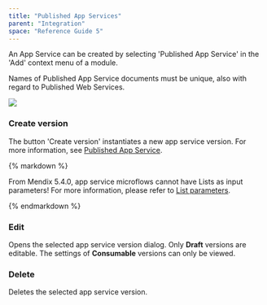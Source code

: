 ```yaml
---
title: "Published App Services"
parent: "Integration"
space: "Reference Guide 5"
---
```



An App Service can be created by selecting 'Published App Service' in the 'Add' context menu of a module.

Names of Published App Service documents must be unique, also with regard to Published Web Services.

![](attachments/4521987/4751403.png)

### Create version

The button 'Create version' instantiates a new app service version.
For more information, see [Published App Service](Published+App+Service).

<div class="alert alert-warning">{% markdown %}

From Mendix 5.4.0, app service microflows cannot have Lists as input parameters! For more information, please refer to [List parameters](List+Parameters).

{% endmarkdown %}</div>

### Edit

Opens the selected app service version dialog. Only **Draft** versions are editable. The settings of **Consumable** versions can only be viewed.

### Delete

Deletes the selected app service version.
